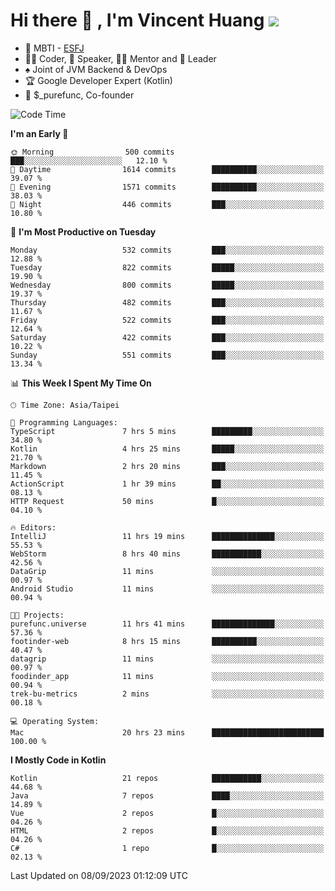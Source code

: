 # Hi there 👋 , I'm Vincent Huang ![](https://komarev.com/ghpvc/?username=Jian-Min-Huang)
- 👀 MBTI - [ESFJ](https://www.16personalities.com/esfj-personality)
- 👨‍💻 Coder, 🎤 Speaker, 👨‍🏫 Mentor and 🚀 Leader
- ♠️ Joint of JVM Backend & DevOps
- 🏆 Google Developer Expert (Kotlin)
- 💼 $_purefunc, Co-founder

<!--START_SECTION:waka-->
![Code Time](http://img.shields.io/badge/Code%20Time-2%2C525%20hrs%2056%20mins-blue)

**I'm an Early 🐤** 

```text
🌞 Morning                500 commits         ███░░░░░░░░░░░░░░░░░░░░░░   12.10 % 
🌆 Daytime                1614 commits        ██████████░░░░░░░░░░░░░░░   39.07 % 
🌃 Evening                1571 commits        ██████████░░░░░░░░░░░░░░░   38.03 % 
🌙 Night                  446 commits         ███░░░░░░░░░░░░░░░░░░░░░░   10.80 % 
```
📅 **I'm Most Productive on Tuesday** 

```text
Monday                   532 commits         ███░░░░░░░░░░░░░░░░░░░░░░   12.88 % 
Tuesday                  822 commits         █████░░░░░░░░░░░░░░░░░░░░   19.90 % 
Wednesday                800 commits         █████░░░░░░░░░░░░░░░░░░░░   19.37 % 
Thursday                 482 commits         ███░░░░░░░░░░░░░░░░░░░░░░   11.67 % 
Friday                   522 commits         ███░░░░░░░░░░░░░░░░░░░░░░   12.64 % 
Saturday                 422 commits         ███░░░░░░░░░░░░░░░░░░░░░░   10.22 % 
Sunday                   551 commits         ███░░░░░░░░░░░░░░░░░░░░░░   13.34 % 
```


📊 **This Week I Spent My Time On** 

```text
🕑︎ Time Zone: Asia/Taipei

💬 Programming Languages: 
TypeScript               7 hrs 5 mins        █████████░░░░░░░░░░░░░░░░   34.80 % 
Kotlin                   4 hrs 25 mins       █████░░░░░░░░░░░░░░░░░░░░   21.70 % 
Markdown                 2 hrs 20 mins       ███░░░░░░░░░░░░░░░░░░░░░░   11.45 % 
ActionScript             1 hr 39 mins        ██░░░░░░░░░░░░░░░░░░░░░░░   08.13 % 
HTTP Request             50 mins             █░░░░░░░░░░░░░░░░░░░░░░░░   04.10 % 

🔥 Editors: 
IntelliJ                 11 hrs 19 mins      ██████████████░░░░░░░░░░░   55.53 % 
WebStorm                 8 hrs 40 mins       ███████████░░░░░░░░░░░░░░   42.56 % 
DataGrip                 11 mins             ░░░░░░░░░░░░░░░░░░░░░░░░░   00.97 % 
Android Studio           11 mins             ░░░░░░░░░░░░░░░░░░░░░░░░░   00.94 % 

🐱‍💻 Projects: 
purefunc.universe        11 hrs 41 mins      ██████████████░░░░░░░░░░░   57.36 % 
footinder-web            8 hrs 15 mins       ██████████░░░░░░░░░░░░░░░   40.47 % 
datagrip                 11 mins             ░░░░░░░░░░░░░░░░░░░░░░░░░   00.97 % 
foodinder_app            11 mins             ░░░░░░░░░░░░░░░░░░░░░░░░░   00.94 % 
trek-bu-metrics          2 mins              ░░░░░░░░░░░░░░░░░░░░░░░░░   00.18 % 

💻 Operating System: 
Mac                      20 hrs 23 mins      █████████████████████████   100.00 % 
```

**I Mostly Code in Kotlin** 

```text
Kotlin                   21 repos            ███████████░░░░░░░░░░░░░░   44.68 % 
Java                     7 repos             ████░░░░░░░░░░░░░░░░░░░░░   14.89 % 
Vue                      2 repos             █░░░░░░░░░░░░░░░░░░░░░░░░   04.26 % 
HTML                     2 repos             █░░░░░░░░░░░░░░░░░░░░░░░░   04.26 % 
C#                       1 repo              █░░░░░░░░░░░░░░░░░░░░░░░░   02.13 % 
```




 Last Updated on 08/09/2023 01:12:09 UTC
<!--END_SECTION:waka-->
